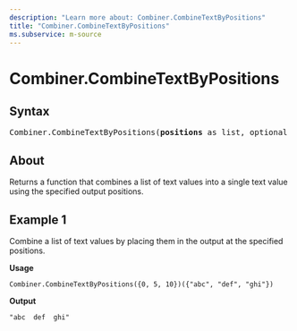 ```yaml
---
description: "Learn more about: Combiner.CombineTextByPositions"
title: "Combiner.CombineTextByPositions"
ms.subservice: m-source
---
```

# Combiner.CombineTextByPositions

## Syntax

<pre>
Combiner.CombineTextByPositions(<b>positions</b> as list, optional <b>template</b> as nullable text) as function
</pre>

## About

Returns a function that combines a list of text values into a single text value using the specified output positions.

## Example 1

Combine a list of text values by placing them in the output at the specified positions.

**Usage**

```powerquery-m
Combiner.CombineTextByPositions({0, 5, 10})({"abc", "def", "ghi"})
```

**Output**

```powerquery-m
"abc  def  ghi"
```
